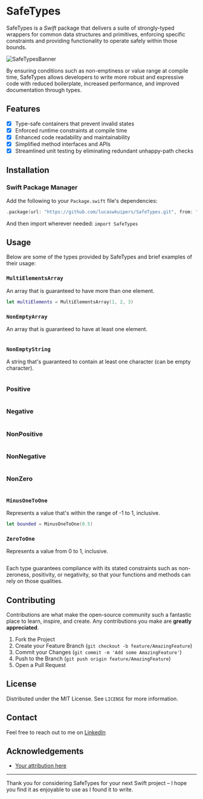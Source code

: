 # SafeTypes
SafeTypes is a _Swift_ package that delivers a suite of strongly-typed wrappers for common data structures and primitives, enforcing specific constraints and providing functionality to operate safely within those bounds.

![SafeTypesBanner](https://github.com/lucaswkuipers/SafeTypes/assets/59176579/498580bd-8a5a-46d6-ac08-d7b957742d46)


By ensuring conditions such as non-emptiness or value range at compile time, SafeTypes allows developers to write more robust and expressive code with reduced boilerplate, increased performance, and improved documentation through types.

## Features

- [x] Type-safe containers that prevent invalid states
- [x] Enforced runtime constraints at compile time
- [x] Enhanced code readability and maintainability
- [x] Simplified method interfaces and APIs
- [x] Streamlined unit testing by eliminating redundant unhappy-path checks

## Installation

### Swift Package Manager

Add the following to your `Package.swift` file's dependencies:

```swift
.package(url: "https://github.com/lucaswkuipers/SafeTypes.git", from: "1.0.0")
```

And then import wherever needed: `import SafeTypes`

## Usage

Below are some of the types provided by SafeTypes and brief examples of their usage:

### `MultiElementsArray`

An array that is guaranteed to have more than one element.

```swift
let multiElements = MultiElementsArray(1, 2, 3)
```

### `NonEmptyArray`

An array that is guaranteed to have at least one element.

```swift
```

### `NonEmptyString`

A string that's guaranteed to contain at least one character (can be empty character).

```swift
```

### Positive

```swift

```

### Negative

```swift

```

### NonPositive

```swift

```

### NonNegative

```swift

```

### NonZero

```swift

```

### `MinusOneToOne`

Represents a value that's within the range of -1 to 1, inclusive.

```swift
let bounded = MinusOneToOne(0.5)
```

### `ZeroToOne`

Represents a value from 0 to 1, inclusive.

```swift
```

Each type guarantees compliance with its stated constraints such as non-zeroness, positivity, or negativity, so that your functions and methods can rely on those qualities.

## Contributing

Contributions are what make the open-source community such a fantastic place to learn, inspire, and create. Any contributions you make are **greatly appreciated**.

1. Fork the Project
2. Create your Feature Branch (`git checkout -b feature/AmazingFeature`)
3. Commit your Changes (`git commit -m 'Add some AmazingFeature'`)
4. Push to the Branch (`git push origin feature/AmazingFeature`)
5. Open a Pull Request

## License

Distributed under the MIT License. See `LICENSE` for more information.

## Contact

Feel free to reach out to me on [LinkedIn](https://www.linkedin.com/in/lucaswk/)

## Acknowledgements

- [Your attribution here](#)

---

Thank you for considering SafeTypes for your next Swift project – I hope you find it as enjoyable to use as I found it to write.
